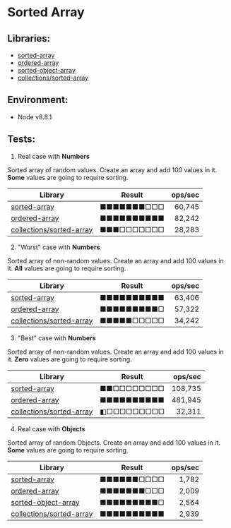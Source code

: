 # Sorted Array

## Libraries: 

* [sorted-array](https://github.com/javascript/sorted-array)
* [ordered-array](https://www.github.com/dnbard/ordered-array)
* [sorted-object-array](https://github.com/encero/sorted-object-array)
* [collections/sorted-array](https://github.com/montagejs/collections)

## Environment: 

* Node v8.8.1

## Tests: 

1. Real case with **Numbers**  

Sorted array of random values. Create an array and add 100 values in it. **Some** values are going to require sorting.

| Library | Result | ops/sec |
| ------- | ------ | -------:|
| [sorted-array](https://github.com/javascript/sorted-array) | ■■■■■■■□□□ | 60,745 |
| [ordered-array](https://www.github.com/dnbard/ordered-array) | ■■■■■■■■■■ | 82,242 |
| [collections/sorted-array](https://github.com/montagejs/collections) | ■■■□□□□□□□ | 28,283 |

2. "Worst" case with **Numbers**  

Sorted array of non-random values. Create an array and add 100 values in it. **All** values are going to require sorting.

| Library | Result | ops/sec |
| ------- | ------ | -------:|
| [sorted-array](https://github.com/javascript/sorted-array) | ■■■■■■■■■■ | 63,406 |
| [ordered-array](https://www.github.com/dnbard/ordered-array) | ■■■■■■■■■□ | 57,322 |
| [collections/sorted-array](https://github.com/montagejs/collections) | ■■■■■□□□□□ | 34,242 |

3. "Best" case with **Numbers**  

Sorted array of non-random values. Create an array and add 100 values in it. **Zero** values are going to require sorting.

| Library | Result | ops/sec |
| ------- | ------ | -------:|
| [sorted-array](https://github.com/javascript/sorted-array) | ■■□□□□□□□□ | 108,735 |
| [ordered-array](https://www.github.com/dnbard/ordered-array) | ■■■■■■■■■■ | 481,945 |
| [collections/sorted-array](https://github.com/montagejs/collections) | ◧□□□□□□□□□ | 32,311 |

4. Real case with **Objects**

Sorted array of random Objects. Create an array and add 100 values in it. **Some** values are going to require sorting.

| Library | Result | ops/sec |
| ------- | ------ | -------:|
| [sorted-array](https://github.com/javascript/sorted-array) | ■■■■■■□□□□ | 1,782 |
| [ordered-array](https://www.github.com/dnbard/ordered-array) | ■■■■■■■□□□ | 2,009 |
| [sorted-object-array](https://github.com/encero/sorted-object-array) | ■■■■■■■■■□ | 2,564 |
| [collections/sorted-array](https://github.com/montagejs/collections) | ■■■■■■■■■■ | 2,939 |
